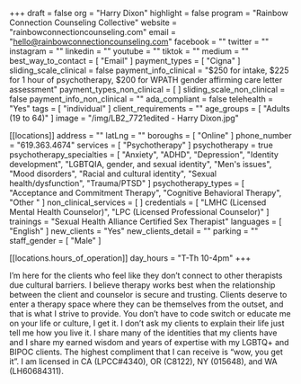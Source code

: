 +++
draft = false
org = "Harry Dixon"
highlight = false
program = "Rainbow Connection Counseling Collective"
website = "rainbowconnectioncounseling.com"
email = "hello@rainbowconnectioncounseling.com"
facebook = ""
twitter = ""
instagram = ""
linkedin = ""
youtube = ""
tiktok = ""
medium = ""
best_way_to_contact = [ "Email" ]
payment_types = [ "Cigna" ]
sliding_scale_clinical = false
payment_info_clinical = "$250 for intake, $225 for 1 hour of psychotherapy, $200 for WPATH gender affirming care letter assessment"
payment_types_non_clinical = [ ]
sliding_scale_non_clinical = false
payment_info_non_clinical = ""
ada_compliant = false
telehealth = "Yes"
tags = [ "individual" ]
client_requirements = ""
age_groups = [ "Adults (19 to 64)" ]
image = "/img/LB2_7721edited - Harry Dixon.jpg"

[[locations]]
address = ""
latLng = ""
boroughs = [ "Online" ]
phone_number = "619.363.4674"
services = [ "Psychotherapy" ]
psychotherapy = true
psychotherapy_specialties = [
  "Anxiety",
  "ADHD",
  "Depression",
  "Identity development",
  "LGBTQIA, gender, and sexual identity",
  "Men's issues",
  "Mood disorders",
  "Racial and cultural identity",
  "Sexual health/dysfunction",
  "Trauma/PTSD"
]
psychotherapy_types = [
  "Acceptance and Commitment Therapy",
  "Cognitive Behavioral Therapy",
  "Other "
]
non_clinical_services = [ ]
credentials = [
  "LMHC (Licensed Mental Health Counselor)",
  "LPC (Licensed Professional Counselor)"
]
trainings = "Sexual Health Alliance Certified Sex Therapist"
languages = [ "English" ]
new_clients = "Yes"
new_clients_detail = ""
parking = ""
staff_gender = [ "Male" ]

  [[locations.hours_of_operation]]
  day_hours = "T-Th 10-4pm"
+++

I’m here for the clients who feel like they don’t connect to other therapists due cultural barriers. I believe therapy works best when the relationship between the client and counselor is secure and trusting. Clients deserve to enter a therapy space where they can be themselves from the outset, and that is what I strive to provide. You don’t have to code switch or educate me on your life or culture, I get it. I don’t ask my clients to explain their life just tell me how you live it. I share many of the identities that my clients have and I share my earned wisdom and years of expertise with my LGBTQ+ and BIPOC clients. The highest compliment that I can receive is “wow, you get it”. I am licensed in CA (LPCC#4340), OR (C8122), NY (015648), and WA (LH60684311).
